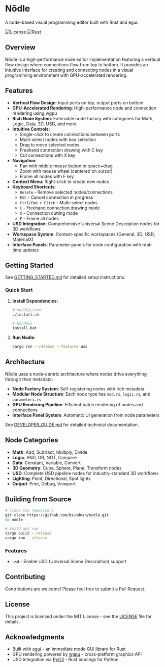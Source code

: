 # Nōdle

A node-based visual programming editor built with Rust and egui.

![License](https://img.shields.io/badge/license-MIT-blue.svg)
![Rust](https://img.shields.io/badge/rust-1.70%2B-orange.svg)

## Overview

Nōdle is a high-performance node editor implementation featuring a vertical flow design where connections flow from top to bottom. It provides an intuitive interface for creating and connecting nodes in a visual programming environment with GPU-accelerated rendering.

## Features

- **Vertical Flow Design**: Input ports on top, output ports on bottom
- **GPU-Accelerated Rendering**: High-performance node and connection rendering using wgpu
- **Rich Node System**: Extensible node factory with categories for Math, Logic, Data, 3D, USD, and more
- **Intuitive Controls**:
  - Single-click to create connections between ports
  - Multi-select nodes with box selection
  - Drag to move selected nodes
  - Freehand connection drawing with C key
  - Cut connections with X key
- **Navigation**:
  - Pan with middle mouse button or space+drag
  - Zoom with mouse wheel (centered on cursor)
  - Frame all nodes with F key
- **Context Menu**: Right-click to create new nodes
- **Keyboard Shortcuts**:
  - `Delete` - Remove selected nodes/connections
  - `ESC` - Cancel connection in progress
  - `Ctrl/Cmd + Click` - Multi-select nodes
  - `C` - Freehand connection drawing mode
  - `X` - Connection cutting mode
  - `F` - Frame all nodes
- **USD Integration**: Comprehensive Universal Scene Description nodes for 3D workflows
- **Workspace System**: Context-specific workspaces (General, 3D, USD, MaterialX)
- **Interface Panels**: Parameter panels for node configuration with real-time updates

## Getting Started

See [GETTING_STARTED.md](GETTING_STARTED.md) for detailed setup instructions.

### Quick Start

1. **Install Dependencies**:
   ```bash
   # macOS/Linux
   ./install.sh
   
   # Windows
   install.bat
   ```

2. **Run Nodle**:
   ```bash
   cargo run --release --features usd
   ```

## Architecture

Nōdle uses a node-centric architecture where nodes drive everything through their metadata:

- **Node Factory System**: Self-registering nodes with rich metadata
- **Modular Node Structure**: Each node type has `mod.rs`, `logic.rs`, and `parameters.rs`
- **GPU Rendering Pipeline**: Efficient batch rendering of nodes and connections
- **Interface Panel System**: Automatic UI generation from node parameters

See [DEVELOPER_GUIDE.md](DEVELOPER_GUIDE.md) for detailed technical documentation.

## Node Categories

- **Math**: Add, Subtract, Multiply, Divide
- **Logic**: AND, OR, NOT, Compare
- **Data**: Constant, Variable, Convert
- **3D Geometry**: Cube, Sphere, Plane, Transform nodes
- **USD**: Complete USD pipeline nodes for industry-standard 3D workflows
- **Lighting**: Point, Directional, Spot lights
- **Output**: Print, Debug, Viewport

## Building from Source

```bash
# Clone the repository
git clone https://github.com/bsundman/nodle.git
cd nodle

# Build and run
cargo build --release
cargo run --release
```

### Features

- `usd` - Enable USD (Universal Scene Description) support

## Contributing

Contributions are welcome! Please feel free to submit a Pull Request.

## License

This project is licensed under the MIT License - see the [LICENSE](LICENSE) file for details.

## Acknowledgments

- Built with [egui](https://github.com/emilk/egui) - an immediate mode GUI library for Rust
- GPU rendering powered by [wgpu](https://github.com/gfx-rs/wgpu) - cross-platform graphics API
- USD integration via [PyO3](https://github.com/PyO3/pyo3) - Rust bindings for Python
